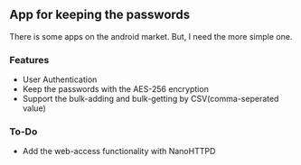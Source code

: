 ## App for keeping the passwords

There is some apps on the android market.
But, I need the more simple one.


### Features

* User Authentication
* Keep the passwords with the AES-256 encryption
* Support the bulk-adding and bulk-getting by CSV(comma-seperated value)


### To-Do

* Add the web-access functionality with NanoHTTPD
